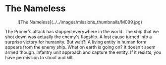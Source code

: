 # The Nameless

<figure markdown>
  ![The Nameless](../../images/missions_thumbnails/M099.jpg)
</figure>

The Primer's attack has stopped everywhere in the world. The ship that we shot down was actually the enemy's flagship. A lost cause turned into a surprise victory for humanity.
But wait?!
A living entity in human form appears from the enemy ship. What on earth is going on?
It doesn't seem armed though. Infantry unit approach and capture the entity. If it resists, you have permission to shoot and kill.
